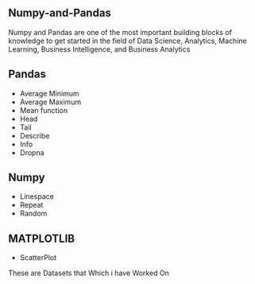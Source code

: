 ## Numpy-and-Pandas

Numpy and Pandas are one of the most important building blocks of knowledge to get started in the field of Data Science, Analytics, Machine Learning, Business Intelligence, and Business Analytics

## Pandas

* Average Minimum
* Average Maximum
* Mean function
* Head
* Tail
* Describe
* Info
* Dropna

## Numpy 

* Linespace
* Repeat
* Random

## MATPLOTLIB

* ScatterPlot

These are Datasets that Which i have Worked On 
